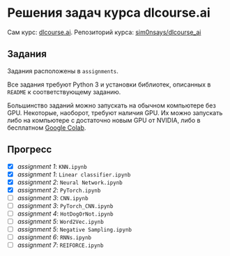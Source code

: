 # Решения задач курса dlcourse.ai

Сам курс: [dlcourse.ai](http://dlcourse.ai).
Репозиторий курса: [sim0nsays/dlcourse_ai](https://github.com/sim0nsays/dlcourse_ai)

## Задания

Задания расположены в `assignments`.

Все задания требуют Python 3 и установки библиотек, описанных в `README` к соответствующему заданию.

Большинство заданий можно запускать на обычном компьютере без GPU.
Некоторые, наоборот, требуют наличия GPU. Их можно запускать либо на компьютере с достаточно новым GPU от NVIDIA, либо в бесплатном [Google Colab](https://colab.research.google.com/).

## Прогресс

- [x] *assignment 1*: ```KNN.ipynb```
- [x] *assignment 1*: ```Linear classifier.ipynb```
- [x] *assignment 2*: ```Neural Network.ipynb```
- [x] *assignment 2*: ```PyTorch.ipynb```
- [ ] *assignment 3*: ```CNN.ipynb```
- [ ] *assignment 3*: ```PyTorch_CNN.ipynb```
- [ ] *assignment 4*: ```HotDogOrNot.ipynb```
- [ ] *assignment 5*: ```Word2Vec.ipynb```
- [ ] *assignment 5*: ```Negative Sampling.ipynb```
- [ ] *assignment 6*: ```RNNs.ipynb```
- [ ] *assignment 7*: ```REIFORCE.ipynb```